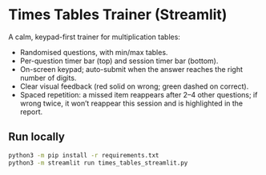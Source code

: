 # Times Tables Trainer (Streamlit)

A calm, keypad-first trainer for multiplication tables:
- Randomised questions, with min/max tables.
- Per-question timer bar (top) and session timer bar (bottom).
- On-screen keypad; auto-submit when the answer reaches the right number of digits.
- Clear visual feedback (red solid on wrong; green dashed on correct).
- Spaced repetition: a missed item reappears after 2–4 other questions; if wrong twice, it won’t reappear this session and is highlighted in the report.

## Run locally
```bash
python3 -m pip install -r requirements.txt
python3 -m streamlit run times_tables_streamlit.py
```
